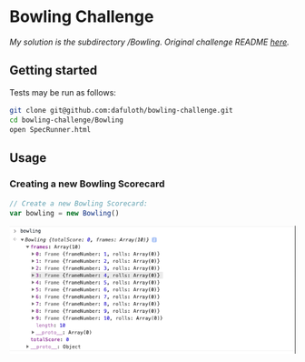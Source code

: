 
# Bowling Challenge

_My solution is the subdirectory /Bowling. Original challenge README [here](./challenge.md)._

## Getting started

Tests may be run as follows:

```sh
git clone git@github.com:dafuloth/bowling-challenge.git
cd bowling-challenge/Bowling
open SpecRunner.html
```

## Usage

### Creating a new Bowling Scorecard

```javascript
// Create a new Bowling Scorecard:
var bowling = new Bowling()
```

![Creating a new Bowling Scorecard](./Bowling/images/new_bowling.png)

